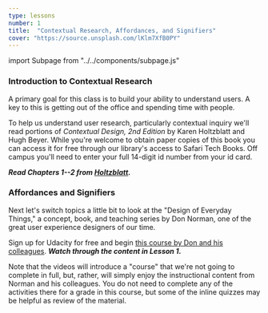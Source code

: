 ```yaml
---
type: lessons
number: 1
title:  "Contextual Research, Affordances, and Signifiers"
cover: "https://source.unsplash.com/lKlm7XfB0PY"
---
```

import Subpage from "../../components/subpage.js"

<Subpage slug="contextual-research">

### Introduction to Contextual Research

A primary goal for this class is to build your ability to understand users.
A key to this is getting out of the office and spending time with people.

To help us understand user research, particularly contextual inquiry
we'll read portions of *Contextual Design, 2nd Edition* by Karen Holtzblatt and Hugh Beyer. While you're welcome to obtain paper copies of this book you can access it for free through our library's access to Safari Tech Books. Off campus you'll need to enter your full 14-digit id number from your id card.

***Read Chapters 1--2 from [Holtzblatt][holtz].***

</Subpage>
<Subpage slug="affordances-and-signifiers" isActive={false}>

### Affordances and Signifiers

Next let's switch topics a little bit to look at the "Design of Everyday Things," a concept, book, and teaching series by Don Norman, one of the great user experience designers of our time.

Sign up for Udacity for free and begin [this course by Don and his colleagues][norman]. ***Watch through the content in Lesson 1.***

Note that the videos will introduce a "course" that we're not going to complete in full,
but, rather, will simply enjoy the instructional content from Norman and his colleagues. You do not need to complete any of the activities there for a grade in this course, but some of the inline quizzes may be helpful as review of the material.

</Subpage>

[holtz]: http://0-proquest.safaribooksonline.com.library.cedarville.edu/book/design/9780128011362
[norman]: https://www.udacity.com/course/design101

